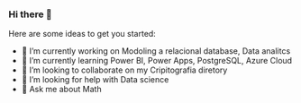 ### Hi there 👋

Here are some ideas to get you started:

- 🔭 I’m currently working on Modoling a relacional database, Data analitcs 
- 🌱 I’m currently learning Power BI, Power Apps, PostgreSQL, Azure Cloud
- 👯 I’m looking to collaborate on my Cripitografia diretory
- 🤔 I’m looking for help with Data science
- 💬 Ask me about Math


